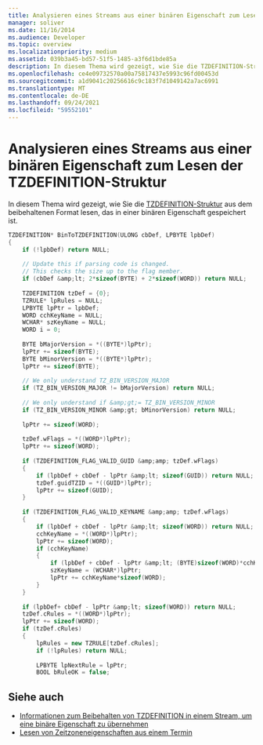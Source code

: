 ```yaml
---
title: Analysieren eines Streams aus einer binären Eigenschaft zum Lesen der TZDEFINITION-Struktur
manager: soliver
ms.date: 11/16/2014
ms.audience: Developer
ms.topic: overview
ms.localizationpriority: medium
ms.assetid: 039b3a45-bd57-51f5-1485-a3f6d1bde85a
description: In diesem Thema wird gezeigt, wie Sie die TZDEFINITION-Struktur aus dem beibehaltenen Format lesen, das in einer binären Eigenschaft gespeichert ist.
ms.openlocfilehash: ce4e09732570a00a75817437e5993c96fd00453d
ms.sourcegitcommit: a1d9041c20256616c9c183f7d1049142a7ac6991
ms.translationtype: MT
ms.contentlocale: de-DE
ms.lasthandoff: 09/24/2021
ms.locfileid: "59552101"
---
```

# <a name="parse-a-stream-from-a-binary-property-to-read-the-tzdefinition-structure"></a>Analysieren eines Streams aus einer binären Eigenschaft zum Lesen der TZDEFINITION-Struktur

In diesem Thema wird gezeigt, wie Sie die [TZDEFINITION-Struktur](tzdefinition.md) aus dem beibehaltenen Format lesen, das in einer binären Eigenschaft gespeichert ist. 
  
```cpp
TZDEFINITION* BinToTZDEFINITION(ULONG cbDef, LPBYTE lpbDef) 
{ 
    if (!lpbDef) return NULL; 
 
    // Update this if parsing code is changed. 
    // This checks the size up to the flag member. 
    if (cbDef &amp;lt; 2*sizeof(BYTE) + 2*sizeof(WORD)) return NULL; 
 
    TZDEFINITION tzDef = {0}; 
    TZRULE* lpRules = NULL; 
    LPBYTE lpPtr = lpbDef; 
    WORD cchKeyName = NULL; 
    WCHAR* szKeyName = NULL; 
    WORD i = 0; 
 
    BYTE bMajorVersion = *((BYTE*)lpPtr); 
    lpPtr += sizeof(BYTE); 
    BYTE bMinorVersion = *((BYTE*)lpPtr); 
    lpPtr += sizeof(BYTE); 
 
    // We only understand TZ_BIN_VERSION_MAJOR 
    if (TZ_BIN_VERSION_MAJOR != bMajorVersion) return NULL; 
 
    // We only understand if &amp;gt;= TZ_BIN_VERSION_MINOR 
    if (TZ_BIN_VERSION_MINOR &amp;gt; bMinorVersion) return NULL; 
 
    lpPtr += sizeof(WORD); 
 
    tzDef.wFlags = *((WORD*)lpPtr); 
    lpPtr += sizeof(WORD); 
 
    if (TZDEFINITION_FLAG_VALID_GUID &amp;amp; tzDef.wFlags) 
    { 
        if (lpbDef + cbDef - lpPtr &amp;lt; sizeof(GUID)) return NULL; 
        tzDef.guidTZID = *((GUID*)lpPtr); 
        lpPtr += sizeof(GUID); 
    } 
 
    if (TZDEFINITION_FLAG_VALID_KEYNAME &amp;amp; tzDef.wFlags) 
    { 
        if (lpbDef + cbDef - lpPtr &amp;lt; sizeof(WORD)) return NULL; 
        cchKeyName = *((WORD*)lpPtr); 
        lpPtr += sizeof(WORD); 
        if (cchKeyName) 
        { 
            if (lpbDef + cbDef - lpPtr &amp;lt; (BYTE)sizeof(WORD)*cchKeyName) return NULL; 
            szKeyName = (WCHAR*)lpPtr; 
            lpPtr += cchKeyName*sizeof(WORD); 
        } 
    } 
 
    if (lpbDef+ cbDef - lpPtr &amp;lt; sizeof(WORD)) return NULL; 
    tzDef.cRules = *((WORD*)lpPtr); 
    lpPtr += sizeof(WORD); 
    if (tzDef.cRules) 
    { 
        lpRules = new TZRULE[tzDef.cRules]; 
        if (!lpRules) return NULL; 
 
        LPBYTE lpNextRule = lpPtr; 
        BOOL bRuleOK = false; 

```

## <a name="see-also"></a>Siehe auch

- [Informationen zum Beibehalten von TZDEFINITION in einem Stream, um eine binäre Eigenschaft zu übernehmen](about-persisting-tzdefinition-to-a-stream-to-commit-to-a-binary-property.md)
- [Lesen von Zeitzoneneigenschaften aus einem Termin](how-to-read-time-zone-properties-from-an-appointment.md)

